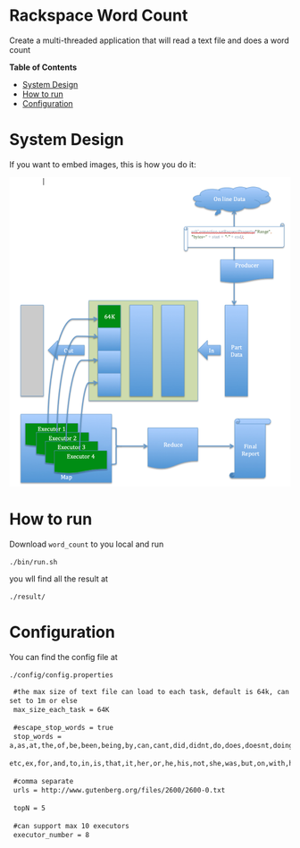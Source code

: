 # Rackspace Word Count
Create a multi-threaded application that will read a text file and does a word count

**Table of Contents** 

- [System Design](#System-Design)
- [How to run](#How-to-run)
- [Configuration](#Configuration)
# System Design
If you want to embed images, this is how you do it:

![System Design](https://github.com/fengxucn/rs_homework/blob/master/docs/SystemDesign.png)
# How to run
Download `word_count` to you local and run

`./bin/run.sh`

you wll find all the result at

`./result/`

# Configuration
You can find the config file at

`./config/config.properties`

```
 #the max size of text file can load to each task, default is 64k, can set to 1m or else
 max_size_each_task = 64K
 
 #escape_stop_words = true
 stop_words = a,as,at,the,of,be,been,being,by,can,cant,did,didnt,do,does,doesnt,doing,dont,done,eg,et,\
              etc,ex,for,and,to,in,is,that,it,her,or,he,his,not,she,was,but,on,with,has,him,had,we
 
 #comma separate
 urls = http://www.gutenberg.org/files/2600/2600-0.txt
 
 topN = 5
 
 #can support max 10 executors
 executor_number = 8
```